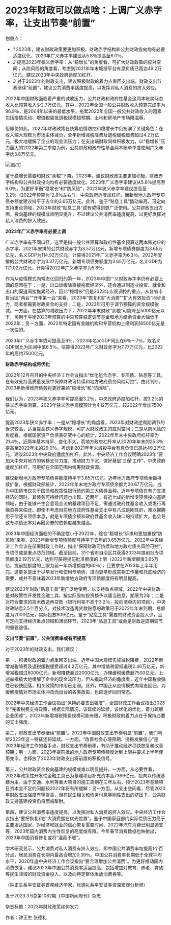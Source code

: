 # 2023年财政可以做点啥：上调广义赤字率，让支出节奏“前置”

划重点：

  * _1_ 2023年，建议财政政策要更加积极，财政赤字结构和公共财政投向均有必要适度优化，2023年广义赤字率建议从5.8％提高至6.0％。
  * _2_ 提高2023年狭义赤字率：从“稳增长”的角度看，可扩大财政政策的应对空间；从防风险的角度看，考虑到2021年年末城投平台有息负债已高达49.2万亿元，建议2023年中央政府适度加杠杆。
  * _3_ 对于2023年的财政支出，建议积极财政的着力点重回支出端，财政支出节奏继续“前置”，建议公共消费率适度提高，以发挥对私人消费的挤入效应。

2022年中国财政面临着严重的减收压力，公共财政和政府性基金这两本账实际总收入比预算收入少2.7万亿元。其中，2022年全国一般公共财政收入预算完成率为96.9％，是2004年以来的最低水平。拖累2022年全国一般公共财政收入的因素包括疫情扰动、增值税留抵退税规模超预期、土地和房地产市场降温等。

但即使如此，2022年财政政策在统筹疫情防控和稳增长中仍扮演了关键角色：在收入端大规模为市场主体减负，全年新增减税降费及退税缓税缓费超过4.2万亿元，极大地缓解了企业的现金流压力；在支出端财政同样积极发力，以“稳增长”压力最大的2022年第二季度为例，公共财政和政府性基金两本账单季度使用广义赤字达3.8万亿元。

![](https://inews.gtimg.com/om_bt/OPM1ZO-wJbEgU39kI6VFNDYPkLftwHceAORJkx5Yr6BgYAA/1000)_图/IC_

鉴于稳增长需要和财政“余粮”下降，2023年，建议财政政策要更加积极，财政赤字结构和公共财政投向均有必要适度优化。2023年广义赤字率建议从5.8％提高至6.0％。为更好平衡“稳增长”和“防风险”，2023年狭义赤字率建议提高至3.2％（2022年预算为“2.8％左右”），中央政府适度加杠杆，而新增地方政府专项债券额度建议持平于去年的3.65万亿元。此外，鉴于“贴息工具”撬动率高、可定向支持重点领域，2023年财政“贴息工具”或有望得到更广泛使用。公共财政支出方面，投向基建的规模或难明显提升，不过建议公共消费率适度提高，以更好发挥对私人消费的挤入效应。

**2023年广义赤字率有必要上调**

广义赤字率有不同口径，这里是指一般公共预算和政府性基金预算这两本账对应的赤字率。2021年安排的公共财政赤字为3.57万亿元，新增专项债券额度为3.65万亿元，名义GDP为114.92万亿元，计算得2021年广义赤字率为6.3％。2022年安排的公共财政赤字为3.37万亿元，新增专项债券额度为3.65万亿元，名义GDP为121.02万亿元，计算得2022年广义赤字率为5.8％。

作为从疫情模式向常态化回归的第一年，2023年中国广义财政赤字率仍有必要上调的原因在于：一是，出口放缓除直接拖累经济外，还会通过制造业投资、就业和出口的渠道间接拖累经济，因此“稳增长”仍是2023年宏观调控的重点。从各省市自治区“两会”“开年第一会”来看，2023年“恢复和扩大消费”“扩大有效投资”同步发力，两者都需要财政资金的支持；二是，2023年可用于调节预算的资金规模锐减。一方面，在估算的减收压力下，2022年年末财政“余粮”可能降至5000亿元以下，可用于平衡2023年预算的中央预算稳定调节基金和地方结余资金大幅低于2022年；另一方面，2022年特定国有金融机构和专营机构上缴利润16500亿元是一次性的。

2023年广义赤字率或可提高至6％。2023年名义GDP同比在6％〜7％，取名义GDP同比为区间中值6.5％，估算得2023年广义财政赤字为7.77万亿元，比2022年的高约7500亿元。

**财政赤字结构或将优化**

2022年12月召开的中央经济工作会议指出“优化组合赤字、专项债、贴息等工具，在有效支持高质量发展中保障财政可持续和地方政府债务风险可控”。由此判断，2023年新增政府债务将更好兼顾“稳增长”和“防风险”。

我们认为，2023年狭义赤字率可提高至3.2％，中央政府适度加杠杆。按3.2％的狭义赤字率测算，2023年狭义赤字规模预计为4.12万亿元，较2022年增加7500亿元。

提高2023年狭义赤字率：一是从“稳增长”的角度看，2023年对财政逆周期调节的诉求较高，适当提高狭义赤字规模，可扩大财政政策的应对空间；二是从防风险的角度看，根据国家资产负债表研究中心的统计，2022年年末中央政府杠杆率为21.4％，近两年基本持平、变化不大，而地方政府杠杆率从2020年年末的25.3％提高至2022年末的29.0％。考虑到2021年年末城投平台有息负债已高达49.2万亿元，建议2023年中央政府适度加杠杆。此外，中央经济工作会议明确2023年“要加大中央对地方的转移支付力度，推动财力下沉，做好基层‘三保’工作”，中央政府适度加杠杆，可更好在全国范围内统筹财政资源。

建议新增地方政府专项债券额度持平于3.65万亿元。近年地方政府专项债余额持续扩张，根据财政部统计，2022年年末地方政府专项债余额为20.67万亿元，成为中国债市仅次于国债和政策性银行债的第三大债券品种。近年专项债在有力支撑经济的同时，其债务可持续问题也出现。近两年，有近七成的新增专项债投向基建领域，由于能够产生合意现金流的基建项目不足，需通过政府性基金收入或发行再融资券来偿还。即使不考虑目前地方政府性基金支出中有八成是刚性的，难以挪腾用于偿还专项债本息，就是专项债余额和政府性基金收入缺口的持续扩大，也会导致专项债还本对再融资券的依赖度越来越高。

2023年中国经济面临的不确定性小于2022年，综合“稳增长”诉求和更加重视“防风险”来看，2023年新增专项债额度可持平于去年的3.65万亿元。2022年中央经济工作会议在部署财政工作时，指出“保障财政可持续和地方政府债务风险可控”，专项债或是重点防范领域。截至目前，31个省市自治区共获得2023年提前批专项债额度2.19万亿元，达到可获得提前批准额度的上限（2022年新增额度3.65万亿，提前批额度的上限为前一年新增额度的60％），且要求在2023年上半年用完。这更多是出于尽早发行和使用专项债、进而更早形成实物工作量和托底经济的需要，或并不意味着2023年新增地方政府专项债额度将有明显提高。

建议2023年财政“贴息工具”更广泛地使用，以支持重点领域。2022年中央财政一是对政策性开发性金融工具，按实际股权投资额予以适当贴息，期限为2年；二是对符合要求的技术改造再贷款（银行利率不高于3.2％，投向清单内的项目），中央财政贴息2.5个百分点。对技术改造再贷款贴息的政策已于2022年年末到期，总额度为2000亿元，实际投放809亿元。鉴于“贴息工具”需要的财政资金投入少，且可定向支持经济重点领域和薄弱环节，2023年“贴息工具”或会是财政逆周期调节的重要途径。

**支出节奏“前置”，公共消费率或有所提高**

对于2023年的财政支出，我们建议：

第一，积极财政的着力点重回支出端。近年中国大规模实施减税降费，2022年新增减税降费及退税缓税缓费超过4.2万亿元，其中增值税留抵退税2.46万亿元，新增减税超过8000亿元，新增降费超过2000亿元，办理缓税缓费超7500亿元。上述举措极大地缓解了企业的现金流压力，但从撬动经济的角度看，近年中国税收弹性已较快回落，相关政策的作用已走弱。此外，中国正从疫情模式向常态回归，为缓解疫情对市场主体冲击而出台的各类政策，也应逐步回归常态。

2022年中央经济工作会议指出“保持必要支出强度”，全国财政工作会议指出2023年“完善税费支持政策，根据实际情况，该延续的延续，该优化的优化，着力疏解企业困难”。2023年新增减税降费规模可能有限，积极财政的着力点在于保持必要的支出强度。

第二，财政支出节奏继续“前置”。2022年中国财政支出节奏明显“前置”，我们判断2023年这一特征还将延续。一方面，“改善社会心理预期、提振发展信心”是2023年经济工作的着手点，财政支出节奏前移，有助于推动经济尽快恢复和改善预期；另一方面，2023年提前批的地方政府专项债额度达到上限并要求上半年使用完毕，也释放了2023年财政支出将前置的积极信号。

第三，公共财政资金投向基建的规模或难以明显提升。一方面，从必要性看，2022年政策性开发性金融工具已为基建项目补充资本金7399亿元，投向以传统基建为主。由于交通、水利等重大项目的施工周期在三年左右，预计2023年基建项目资本金不足的问题较2022年将有所缓解；另一方面，从支出空间看，尽管2023年财政支出强度有望提高，但在民生相关和债务付息等刚性支出的挤压下，公共财政支持基建投资仍将面临掣肘。

第四，建议公共消费率适度提高，以发挥对私人消费的挤入效应。中央经济工作会议指出“要把恢复和扩大消费摆在优先位置”。鉴于中国家庭部门实际偿债压力高于主要发达国家、对经济和就业的信心恢复需要时间、2022年汽车消费已明显透支等，2023年国内消费内生性恢复的高度或有限。今年春节消费数据也映射出，2023年中国消费修复或将“温而不暖”。

学术研究显示，公共消费对私人消费有挤入效应，即中国公共消费率每提高1个百分点，居民消费在长期内最高会增加0.39％。中国公共消费率长期低于全球平均水平，2020年底中央经济工作会议指出“要合理增加公共消费”。为更好推动国内消费恢复，建议2023年中国公共消费率适当提高，包括增加对教育、养老、育幼等民生领域的财政资金投入，以及向特定群体发放消费券等。

（钟正生系平安证券首席经济学家，张德礼系平安证券资深宏观分析师）

发于2023.3.6总第1082期《中国新闻周刊》杂志

杂志标题：2023年财政政策如何发力

作者：钟正生 张德礼

